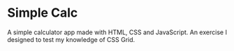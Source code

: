 # Simple Calc
A simple calculator app made with HTML, CSS and JavaScript. An exercise I designed to test my knowledge of CSS Grid.
